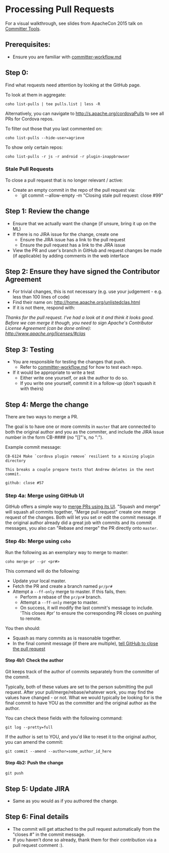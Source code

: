 <!--
#
# Licensed to the Apache Software Foundation (ASF) under one
# or more contributor license agreements.  See the NOTICE file
# distributed with this work for additional information
# regarding copyright ownership.  The ASF licenses this file
# to you under the Apache License, Version 2.0 (the
# "License"); you may not use this file except in compliance
# with the License.  You may obtain a copy of the License at
#
# http://www.apache.org/licenses/LICENSE-2.0
#
# Unless required by applicable law or agreed to in writing,
# software distributed under the License is distributed on an
# "AS IS" BASIS, WITHOUT WARRANTIES OR CONDITIONS OF ANY
#  KIND, either express or implied.  See the License for the
# specific language governing permissions and limitations
# under the License.
#
-->

# Processing Pull Requests

For a visual walkthrough, see slides from ApacheCon 2015 talk on [Committer Tools](http://goo.gl/ciGnaR).

## Prerequisites:
 * Ensure you are familiar with [committer-workflow.md](committer-workflow.md)

## Step 0:
Find what requests need attention by looking at the GitHub page.

To look at them in aggregate:

    coho list-pulls | tee pulls.list | less -R

Alternatively, you can navigate to http://s.apache.org/cordovaPulls to see all PRs for Cordova repos.

To filter out those that you last commented on:

    coho list-pulls --hide-user=agrieve

To show only certain repos:

    coho list-pulls -r js -r android -r plugin-inappbrowser

### Stale Pull Requests

To close a pull request that is no longer relevant / active:

 * Create an empty commit in the repo of the pull request via:
   * `git commit --allow-empty -m "Closing stale pull request: close #99"

## Step 1: Review the change
 * Ensure that we actually want the change (if unsure, bring it up on the ML)
 * If there is no JIRA issue for the change, create one
   * Ensure the JIRA issue has a link to the pull request
   * Ensure the pull request has a link to the JIRA issue
 * View the PR and user's branch in GitHub and request changes be made (if applicable) by adding comments in the web interface

## Step 2: Ensure they have signed the Contributor Agreement
 * For trivial changes, this is not necessary (e.g. use your judgement - e.g. less than 100 lines of code)
 * Find their name on: http://home.apache.org/unlistedclas.html
 * If it is not there, respond with:

_Thanks for the pull request. I've had a look at it and think it looks good. Before we can merge it though, you need to sign Apache's Contributor License Agreement (can be done online):  http://www.apache.org/licenses/#clas_

## Step 3: Testing
 * You are responsible for testing the changes that push.
   * Refer to [committer-workflow.md](committer-workflow.md) for how to test each repo.
 * If it would be appropriate to write a test
   * Either write one yourself, or ask the author to do so.
   * If you write one yourself, commit it in a follow-up (don't squash it with theirs)

## Step 4: Merge the change

There are two ways to merge a PR.

The goal is to have one or more commits in `master` that are connected to both the original author and you as the commiter, and include the JIRA issue number in the form CB-#### (no "[]"'s, no ":").

Example commit message:

    CB-6124 Make `cordova plugin remove` resilient to a missing plugin directory

    This breaks a couple prepare tests that Andrew deletes in the next commit.

    github: close #57

### Step 4a: Merge using GitHub UI
GitHub offers a simple way to [merge PRs using its UI](https://help.github.com/articles/merging-a-pull-request/#merging-a-pull-request-on-github). "Squash and merge" will squash all commits together, "Merge pull request" create one merge request of the changes. Both will let you set or edit the commit message. If the original author already did a great job with commits and its commit messages, you also can "Rebase and merge" the PR directly onto `master`.

### Step 4b: Merge using `coho`
Run the following as an exemplary way to merge to master:

    coho merge-pr --pr <pr#>
    
This command will do the following:
* Update your local master.
* Fetch the PR and create a branch named `pr/pr#`
* Attempt a `--ff-only` merge to master. If this fails, then: 
    * Perform a rebase of the `pr/pr#` branch.
    * Attempt a `--ff-only` merge to master. 
    * On success, it will modify the last commit's message to include. 'This closes #pr' to ensure the corresponding PR closes on pushing to remote.

You then should:
 * Squash as many commits as is reasonable together.
 * In the final commit message (if there are multiple), [tell GitHub to close the pull request](https://help.github.com/articles/closing-issues-via-commit-messages)

#### Step 4b1: Check the author
Git keeps track of the author of commits separately from the committer of the commit.

Typically, both of these values are set to the person submitting the pull request.
After your pull/merge/rebase/whatever work, you may find the values have changed - or not.
What we would typically be looking for is the final commit to have YOU as the committer and the original author as the author.

You can check these fields with the following command:

    git log --pretty=full

If the author is set to YOU, and you'd like to reset it to the original author, you can amend the commit:

    git commit --amend --author=some_author_id_here
    
#### Step 4b2: Push the change

    git push
    
## Step 5: Update JIRA
 * Same as you would as if you authored the change.

## Step 6: Final details
 * The commit will get attached to the pull request automatically from the "closes #" in the commit message.
 * If you haven't done so already, thank them for their contribution via a pull request comment :).


